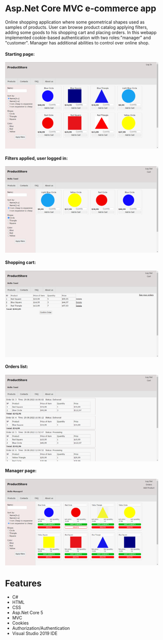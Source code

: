 # Asp.Net Core MVC e-commerce app
Online shopping application where some geometrical shapes used as samples of products.
User can  browse product catalog applying filters, adding some goods to his shopping cart and placing orders.
In this webapp implemented cookie-based authentication with two roles:"manager" and "customer".
Manager has additional abilities to control over online shop.

#### Starting page: 
![screenshot1](Sreenshots/screenshot1.png)

#### Filters applied, user logged in:
![screenshot2](Screenshots/screenshot2.png)

#### Shopping cart:
![screenshot3](Screenshots/screenshot3.png)

#### Orders list:
![screenshot4](Screenshots/screenshot4.png)

#### Manager page:
![screenshot5](Screenshots/screenshot5.png)

# Features
- C#
- HTML
- CSS
- Asp.Net Core 5
- MVC
- Cookies
- Authorization/Authentication
- Visual Studio 2019 IDE
